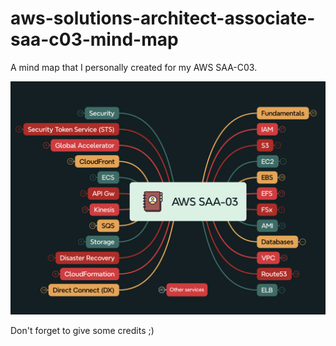 # aws-solutions-architect-associate-saa-c03-mind-map
A mind map that I personally created for my AWS SAA-C03.

![AWS - Solutions Architect Associate Mind MAp](/mindmap.png)

Don't forget to give some credits ;) 
